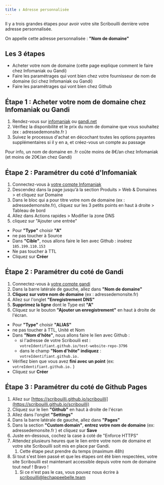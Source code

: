 ```yaml
---
title : Adresse personnalisée
---
```


Il y a trois grandes étapes pour avoir votre site Scribouilli derrière votre adresse personnalisée.

On appelle cette adresse personnalisée : **"Nom de domaine"**

## Les 3 étapes

* Acheter votre nom de domaine (cette page explique comment le faire chez Infomaniak ou Gandi)
* Faire les paramétrages qui vont bien chez votre fournisseur de nom de domaine (ici chez Infomaniak ou Gandi)
* Faire les paramétrages qui vont bien chez  Github


## Étape 1 : Acheter votre nom de domaine chez Infomaniak ou Gandi

1. Rendez-vous sur [infomaniak](https://www.infomaniak.com/fr) ou [gandi.net](https://shop.gandi.net/fr/domain/suggest/d2495163-a057-41fd-a3ab-8bca338797fd?search=)
1. Vérifiez la disponibilité et le prix du nom de domaine que vous souhaitez (ex : adressedemonsite.fr )
1. Suivez le processus d'achat en décochant toutes les options payantes supplémentaires si il y en a, et créez-vous un compte au passage

Pour info, un nom de domaine en .fr coûte moins de 8€/an chez Infomaniak (et moins de 20€/an chez Gandi)

## Étape 2 : Paramétrer du coté d'Infomaniak

1. Connectez-vous à [votre compte Infomaniak](https://login.infomaniak.com/)
1. Descendez dans la page jusqu'à la section Produits > Web & Domaines > et cliquez sur Domaine
1. Dans le bloc qui a pour titre votre nom de domaine (ex : adressedemonsite.fr), cliquez sur les 3 petits points en haut à droite > Tableau de bord
1. Allez dans Actions rapides >  Modifier la zone DNS 
1. cliquez sur "Ajouter une entrée"
 * Pour **"Type"** choisir **"A"**
 * ne pas toucher à Source
 * Dans **"Cible"**, nous allons faire le lien avec Github : insérez ```185.199.110.153```
 * Ne pas toucher à TTL
 * Cliquez sur **Créer**




## Étape 2 : Paramétrer du coté de Gandi

1. Connectez-vous à [votre compte gandi](https://admin.gandi.net)
1. Dans la barre latérale de gauche, allez dans **"Nom de domaine"**
1. **Cliquez sur votre nom de domaine** (ex : adressedemonsite.fr)
2. Allez sur l'onglet **"Enregistrement DNS"**
3. **Supprimez la ligne** dont le Type est **"A"**
4. Cliquez sur le bouton **"Ajouter un enregistrement"** en haut à droite de l'écran.
 * Pour **"Type"** choisir **"ALIAS"**
 * ne pas toucher à TTL, Unité et Nom
 * Dans **"Nom d'hôte"**, nous allons faire le lien avec Github : 
   * si l'adresse de votre Scribouili est : `votreIdentifiant.github.io/test-website-repo-3796`
   * dans le champ **"Nom d'hôte" indiquez** : `votreIdentifiant.github.io.`
 * Vérifiez bien que vous avez **fini avec un point** (ex: `votreIdentifiant.github.io.` )
 * Cliquez sur **Créer**

## Étape 3 : Paramétrer du coté de Github Pages

1. Allez sur [https://scribouilli.github.io/scribouilli](https://scribouilli.github.io/scribouilli)
1. Cliquez sur le lien **"Github"** en haut à droite de l'écran
1. Allez dans l'onglet **"Settings"**
1. Dans la barre latérale de gauche, allez dans **"Pages"**
1. Dans la section **"Custom domain"**, **entrez votre nom de domaine** (ex: adressedemonsite.fr ) et cliquez sur **Save**
1. Juste en-dessous, cochez la case à coté de "Enforce HTTPS"
1. Attendez plusieurs heures que le lien entre votre nom de domaine et votre site Scribouilli soit mis en place par Gandi.
   1. Cette étape peut prendre du temps (maximum 48h)
1. Si tout s'est bien passé et que les étapes ont été bien respectées, votre site Scribouilli est maintenant accessible depuis votre nom de domaine tout neuf ! Bravo !
   1. Si ce n'est pas le cas, vous pouvez nous écrire à scribouilli@lechappeebelle.team





